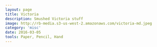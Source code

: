 ```yaml
---
layout: page
title: Victoria
description: Smushed Victoria stuff
image: http://rb-media.s3-us-west-2.amazonaws.com/victoria-md.jpeg
category: 'misc'
date: 2016-03-05
tools: Paper, Pencil, Hand
---
```



